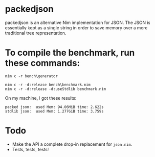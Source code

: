 # packedjson
packedjson is an alternative Nim implementation for JSON. The JSON is essentially kept as a single string in order to save memory over a more traditional tree representation.

# To compile the benchmark, run these commands:

```
nim c -r bench\generator

nim c -r -d:release bench\benchmark.nim
nim c -r -d:release -d:useStdlib benchmark.nim
```

On my machine, I got these results:

```
packed json:  used Mem: 94.06MiB time: 2.622s
stdlib json:  used Mem: 1.277GiB time: 3.759s
```

# Todo

- Make the API a complete drop-in replacement for ``json.nim``.
- Tests, tests, tests!
